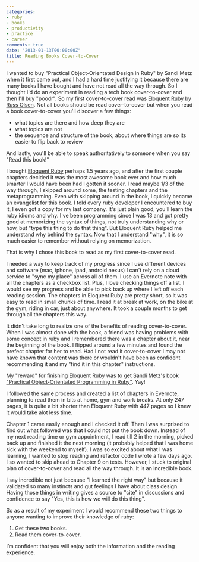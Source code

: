 ```yaml
---
categories:
- ruby
- books
- productivity
- practice
- career
comments: true
date: "2013-01-13T00:00:00Z"
title: Reading Books Cover-to-Cover
---
```


I wanted to buy "Practical Object-Orientated Design in Ruby" by Sandi Metz when it first came out, and I had a hard time justifying it because there are many books I have bought and have not read all the way through. So I thought I'd do an experiment in reading a tech book cover-to-cover and then I'll buy "poodr". So my first cover-to-cover read was [Eloquent Ruby by Russ Olsen](http://amzn.to/2sr51VC). Not all books should be read cover-to-cover but when you read a book cover-to-cover you'll discover a few things:

* what topics are there and how deep they are
* what topics are not
* the sequence and structure of the book, about where things are so its easier to flip back to review

And lastly, you'll be able to speak authoritatively to someone when you say "Read this book!"

  
I bought [Eloquent Ruby](http://amzn.to/2sr51VC) perhaps 1.5 years ago, and after the first couple chapters decided it was the most awesome book ever and how much smarter I would have been had I gotten it sooner. I read maybe 1/3 of the way through, I skipped around some,  the testing chapters and the metaprogramming. Even with skipping around in the book, I quickly became an evangelist for this book. I told every ruby developer I encountered to buy it, I even got a copy for my last company. It's just plain good, you'll learn the ruby idioms and why. I've been programming since I was 13 and got pretty good at memorizing the syntax of things, not truly understanding why or how, but "type this thing to do that thing". But Eloquent Ruby helped me understand why behind the syntax. Now that I understand "why", it is so much easier to remember without relying on memorization.

That is why I chose this book to read as my first cover-to-cover read.

I needed a way to keep track of my progress since I use different devices and software (mac, iphone, ipad, android nexus) I can't rely on a cloud service to "sync my place" across all of them. I use an Evernote note with all the chapters as a checkbox list. Plus, I love checking things off a list. I would see my progress and be able to pick back up where I left off each reading session. The chapters in Eloquent Ruby are pretty short, so it was easy to read in small chunks of time. I read it at break at work, on the bike at the gym, riding in car, just about anywhere. It took a couple months to get through all the chapters this way.

It didn't take long to realize one of the benefits of reading cover-to-cover. When I was almost done with the book, a friend was having problems with some concept in ruby and I remembered there was a chapter about it, near the beginning of the book. I flipped around a few minutes and found the prefect chapter for her to read. Had I not read it cover-to-cover I may not have known that content was there or wouldn't have been as confident recommending it and my "find it in this chapter" instructions.

My "reward" for finishing Eloquent Ruby was to get Sandi Metz's book ["Practical Object-Orientated Programming in Ruby"](http://amzn.to/2rEpQiu). Yay! 

I followed the same process and created a list of chapters in Evernote, planning to read them in bits at home, gym and work breaks. At only 247 pages, it is quite a bit shorter than Eloquent Ruby with 447 pages so I knew it would take alot less time.

Chapter 1 came easily enough and I checked it off. Then I was surprised to find out what followed was that I could not put the book down. Instead of my next reading time or gym appointment, I read till 2 in the morning, picked back up and finished it the next  morning (it probably helped that I was home sick with the weekend to myself). I was so excited about what I was learning, I wanted to stop reading and refactor code I wrote a few days ago. I so wanted to skip ahead to Chapter 9 on tests. However, I stuck to original plan of cover-to-cover and read all the way through. It is an incredible book. 

I say incredible not just because "I learned the right way" but because it validated so many instincts and gut feelings I have about class design. Having those things in writing gives a source to "cite" in discussions and confidence to say "Yes, this is how we will do this thing". 

So as a result of my experiment I would recommend these two things to anyone wanting to improve their knowledge of ruby:

1. Get these two books.
2. Read them cover-to-cover.

I’m confident that you will enjoy both the information and the reading experience.



